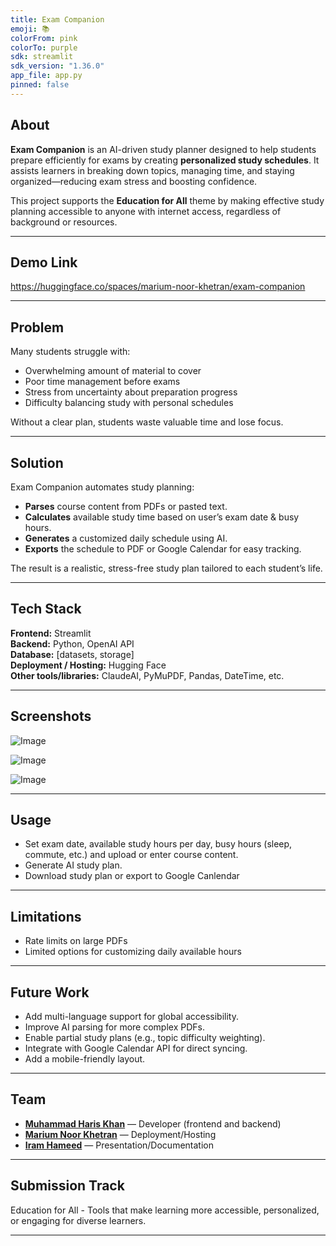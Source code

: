 ```yaml
---
title: Exam Companion
emoji: 📚
colorFrom: pink
colorTo: purple
sdk: streamlit
sdk_version: "1.36.0"
app_file: app.py
pinned: false
---
```


## About
**Exam Companion** is an AI-driven study planner designed to help students prepare efficiently for exams by creating **personalized study schedules**.   It assists learners in breaking down topics, managing time, and staying organized—reducing exam stress and boosting confidence.  

This project supports the **Education for All** theme by making effective study planning accessible to anyone with internet access, regardless of background or resources.

---

## Demo Link
https://huggingface.co/spaces/marium-noor-khetran/exam-companion 

---

## Problem
Many students struggle with:
- Overwhelming amount of material to cover  
- Poor time management before exams  
- Stress from uncertainty about preparation progress  
- Difficulty balancing study with personal schedules  

Without a clear plan, students waste valuable time and lose focus.

---

## Solution
Exam Companion automates study planning:
- **Parses** course content from PDFs or pasted text.  
- **Calculates** available study time based on user’s exam date & busy hours.  
- **Generates** a customized daily schedule using AI.  
- **Exports** the schedule to PDF or Google Calendar for easy tracking.  

The result is a realistic, stress-free study plan tailored to each student’s life.

---

## Tech Stack
**Frontend:** Streamlit  
**Backend:** Python, OpenAI API   
**Database:** [datasets, storage]  
**Deployment / Hosting:** Hugging Face    
**Other tools/libraries:** ClaudeAI, PyMuPDF, Pandas, DateTime, etc.

---

## Screenshots
![Image](https://github.com/user-attachments/assets/bc33bc11-8aef-4cdf-945e-efa82fe84581)

![Image](https://github.com/user-attachments/assets/f693d7c0-44da-4c87-8b4f-8b78b840238f)

![Image](https://github.com/user-attachments/assets/d7f30af6-a629-4881-a5ca-09de6caec617)  

---

## Usage
- Set exam date, available study hours per day, busy hours (sleep, commute, etc.) and upload or enter course content.
- Generate AI study plan.
- Download study plan or export to Google Canlendar

---

## Limitations
- Rate limits on large PDFs
- Limited options for customizing daily available hours

---

## Future Work
- Add multi-language support for global accessibility.
- Improve AI parsing for more complex PDFs.
- Enable partial study plans (e.g., topic difficulty weighting).
- Integrate with Google Calendar API for direct syncing.
- Add a mobile-friendly layout.

---

## Team
- [**Muhammad Haris Khan**](https://github.com/ali-haris) — Developer (frontend and backend)
- [**Marium Noor Khetran**](https://github.com/mariumnoorkhetran) — Deployment/Hosting  
- [**Iram Hameed**](https://github.com/se-iram) — Presentation/Documentation

---
## Submission Track

Education for All - Tools that make learning more accessible, personalized, or engaging for diverse learners.

---

